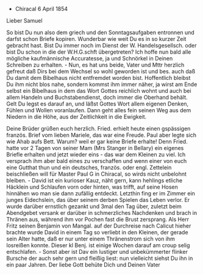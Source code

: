 + Chiracal 6 April 1854

Lieber Samuel

So bist Du nun also dem griech und den Sonntagsaufgaben entronnen und darfst schon Briefe kopiren. Wunderbar wie weit Du es in so kurzer Zeit gebracht hast. Bist Du immer noch im Dienst der W. Handelsgesellsch. oder bist Du schon in die der W.H.G.schft übergetreten? Ich hoffe nun bald alle mögliche kaufmännische Accuratesse, ja und Schnörkel in Deinen Schreiben zu erhalten. - Nun, es hat uns beide, Vater und Mttr herzlich gefreut daß Dirs bei dem Wechsel so wohl geworden ist und bes. auch daß Du damit dem Bibelhaus nicht entfremdet worden bist. Hoffentlich bleibst Du ihm nicht blos nahe, sondern kommst ihm immer näher, ja wirst am Ende selbst ein Bibelhaus in dem das Wort Gottes reichlich wohnt und auch bei allem Handeln und Buchstabendienst, doch immer die Oberhand behält. Gelt Du legst es darauf an, und läßst Gottes Wort allem eigenen Denken, Fühlen und Wollen voranlaufen. Dann geht alles fein seinen Weg aus dem Niedern in die Höhe, aus der Zeitlichkeit in die Ewigkeit.

Deine Brüder grüßen euch herzlich. Fried. erhielt heute einen gspässigen französ. Brief vom lieben Mariele, das war eine Freude. Paul aber legte sich wie Ahab aufs Bett. Warum? weil er gar keine Briefe erhalte! Denn Fried. hatte vor 2 Tagen von seiner Mam (Mrs Stanger in Bellary) ein eigenes Briefle erhalten und jetzt wieder eins - das war dem Kleinen zu viel. Ich versprach ihm aber bald eines zu verschaffen und wenn einer von euch eine Gutthat thun und ein deutsches, französ. oder engl. Zettelein beischließen will für Master Paul G in Chiracal, so wirds nicht unbelohnt bleiben. - David ist ein kurioser Kauz, näht gern, kann hehlings etliche Häcklein und Schlaufen vorn oder hinten, was trifft, auf seine Hosen hinnähen wo man sie dann zufällig entdeckt. Letzthin fing er im Zimmer ein junges Eidechslein, das über seinem derben Spielen das Leben verlor. Er wurde darüber ernstlich gezankt und 3mal den Tag über, zuletzt beim Abendgebet versank er darüber in schmerzliches Nachdenken und brach in Thränen aus, während ihm vor Pochen fast die Brust zersprang. Als Herr Fritz seinen Benjamin von Mangal. auf der Durchreise nach Calicut hieher brachte wurde David in einem Tag so verliebt in den Kleinen, der gerade sein Alter hatte, daß er nur unter einem Thränenstrom sich von ihm losreißen konnte. Dieser kl Benj. ist einige Wochen darauf am croup selig entschlafen. - Sonst aber ist Dav ein lustiger und unbekümmerter flinker Bursche der auch sehr gern und fleißig liest: nun vielleicht siehst Du ihn in ein paar Jahren. 
Der liebe Gott behüte Dich und Deinen
 Vater

